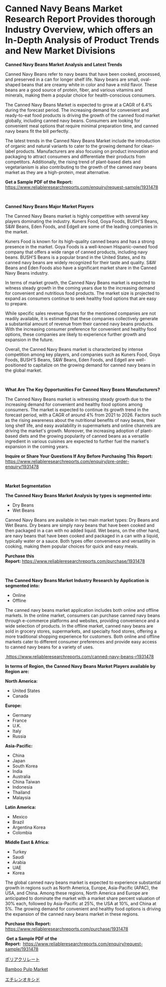 <p><h1>Canned Navy Beans Market Research Report Provides thorough Industry Overview, which offers an In-Depth Analysis of Product Trends and New Market Divisions</h1></p><p><strong>Canned Navy Beans Market Analysis and Latest Trends</strong></p>
<p><p>Canned Navy Beans refer to navy beans that have been cooked, processed, and preserved in a can for longer shelf life. Navy beans are small, oval-shaped beans that are creamy white in color and have a mild flavor. These beans are a good source of protein, fiber, and various vitamins and minerals, making them a popular choice for health-conscious consumers.</p><p>The Canned Navy Beans Market is expected to grow at a CAGR of 6.4% during the forecast period. The increasing demand for convenient and ready-to-eat food products is driving the growth of the canned food market globally, including canned navy beans. Consumers are looking for convenient meal options that require minimal preparation time, and canned navy beans fit the bill perfectly.</p><p>The latest trends in the Canned Navy Beans Market include the introduction of organic and natural variants to cater to the growing demand for clean-label products. Manufacturers are also focusing on product innovation and packaging to attract consumers and differentiate their products from competitors. Additionally, the rising trend of plant-based diets and vegetarianism is also contributing to the growth of the canned navy beans market as they are a high-protein, meat alternative.</p></p>
<p><strong>Get a Sample PDF of the Report:&nbsp;</strong> <a href="https://www.reliableresearchreports.com/enquiry/request-sample/1931478">https://www.reliableresearchreports.com/enquiry/request-sample/1931478</a></p>
<p>&nbsp;</p>
<p><strong>Canned Navy Beans Major Market Players</strong></p>
<p><p>The Canned Navy Beans market is highly competitive with several key players dominating the industry. Kuners Food, Goya Foods, BUSH'S Beans, S&W Beans, Eden Foods, and Edgell are some of the leading companies in the market. </p><p>Kuners Food is known for its high-quality canned beans and has a strong presence in the market. Goya Foods is a well-known Hispanic-owned food company that offers a wide range of canned products, including navy beans. BUSH'S Beans is a popular brand in the United States, and its canned navy beans are widely recognized for their taste and quality. S&W Beans and Eden Foods also have a significant market share in the Canned Navy Beans industry. </p><p>In terms of market growth, the Canned Navy Beans market is expected to witness steady growth in the coming years due to the increasing demand for convenient and nutritious food products. The market size is projected to expand as consumers continue to seek healthy food options that are easy to prepare.</p><p>While specific sales revenue figures for the mentioned companies are not readily available, it is estimated that these companies collectively generate a substantial amount of revenue from their canned navy beans products. With the increasing consumer preference for convenient and healthy food options, these companies are likely to experience further growth and expansion in the future.</p><p>Overall, the Canned Navy Beans market is characterized by intense competition among key players, and companies such as Kuners Food, Goya Foods, BUSH'S Beans, S&W Beans, Eden Foods, and Edgell are well-positioned to capitalize on the growing demand for canned navy beans in the global market.</p></p>
<p>&nbsp;</p>
<p><strong>What Are The Key Opportunities For Canned Navy Beans Manufacturers?</strong></p>
<p><p>The Canned Navy Beans market is witnessing steady growth due to the increasing demand for convenient and healthy food options among consumers. The market is expected to continue its growth trend in the forecast period, with a CAGR of around 4% from 2021 to 2026. Factors such as the rising awareness about the nutritional benefits of navy beans, their long shelf life, and easy availability in supermarkets and online channels are driving the market's growth. Moreover, the increasing adoption of plant-based diets and the growing popularity of canned beans as a versatile ingredient in various cuisines are expected to further fuel the market's expansion in the coming years.</p></p>
<p><strong>Inquire or Share Your Questions If Any Before Purchasing This Report:</strong> <a href="https://www.reliableresearchreports.com/enquiry/pre-order-enquiry/1931478">https://www.reliableresearchreports.com/enquiry/pre-order-enquiry/1931478</a></p>
<p>&nbsp;</p>
<p><strong>Market Segmentation</strong></p>
<p><strong>The Canned Navy Beans Market Analysis by types is segmented into:</strong></p>
<p><ul><li>Dry Beans</li><li>Wet Beans</li></ul></p>
<p><p>Canned Navy Beans are available in two main market types: Dry Beans and Wet Beans. Dry beans are simply navy beans that have been cooked and then packaged in a can with no added liquid. Wet beans, on the other hand, are navy beans that have been cooked and packaged in a can with a liquid, typically water or a sauce. Both types offer convenience and versatility in cooking, making them popular choices for quick and easy meals.</p></p>
<p><strong>Purchase this Report:&nbsp;</strong><a href="https://www.reliableresearchreports.com/purchase/1931478">https://www.reliableresearchreports.com/purchase/1931478</a></p>
<p>&nbsp;</p>
<p><strong>The Canned Navy Beans Market Industry Research by Application is segmented into:</strong></p>
<p><ul><li>Online</li><li>Offline</li></ul></p>
<p><p>The canned navy beans market application includes both online and offline markets. In the online market, consumers can purchase canned navy beans through e-commerce platforms and websites, providing convenience and a wide selection of products. In the offline market, canned navy beans are sold in grocery stores, supermarkets, and specialty food stores, offering a more traditional shopping experience for customers. Both online and offline markets cater to different consumer preferences and provide easy access to canned navy beans for a variety of uses.</p></p>
<p><a href="https://www.reliableresearchreports.com/canned-navy-beans-r1931478">&nbsp;https://www.reliableresearchreports.com/canned-navy-beans-r1931478</a></p>
<p><strong>In terms of Region, the Canned Navy Beans Market Players available by Region are:</strong></p>
<p>
    <p> <strong> North America: </strong>
        <ul>
            <li>United States</li>
            <li>Canada</li>
        </ul>
        </p> 
    <p> <strong> Europe: </strong>
        <ul>
            <li>Germany</li>
            <li>France</li>
            <li>U.K.</li>
            <li>Italy</li>
            <li>Russia</li>
        </ul>
        </p> 
    <p> <strong> Asia-Pacific: </strong>
        <ul>
            <li>China</li>
            <li>Japan</li>
            <li>South Korea</li>
            <li>India</li>
            <li>Australia</li>
            <li>China Taiwan</li>
            <li>Indonesia</li>
            <li>Thailand</li>
            <li>Malaysia</li>
        </ul>
        </p> 
    <p> <strong> Latin America: </strong>
        <ul>
            <li>Mexico</li>
            <li>Brazil</li>
            <li>Argentina Korea</li>
            <li>Colombia</li>
        </ul>
        </p> 
    <p> <strong> Middle East & Africa: </strong>
        <ul>
            <li>Turkey</li>
            <li>Saudi</li>
            <li>Arabia</li>
            <li>UAE</li>
            <li>Korea</li>
        </ul>
    </p>
    </p>
<p><p>The global canned navy beans market is expected to experience substantial growth in regions such as North America, Europe, Asia-Pacific (APAC), the USA, and China. Among these regions, North America and Europe are anticipated to dominate the market with a market share percent valuation of 30% each, followed by Asia-Pacific at 25%, the USA at 10%, and China at 5%. The growing demand for convenient and healthy food options is driving the expansion of the canned navy beans market in these regions.</p></p>
<p><strong>Purchase this Report: </strong><a href="https://www.reliableresearchreports.com/purchase/1931478">https://www.reliableresearchreports.com/purchase/1931478</a></p>
<p>&nbsp;<strong>Get a Sample PDF of the Report:&nbsp;&nbsp;</strong><a href="https://www.reliableresearchreports.com/enquiry/request-sample/1931478">https://www.reliableresearchreports.com/enquiry/request-sample/1931478</a></p>
<p><strong></strong></p>
<p><p><a href="https://medium.com/@fabianhoncescu2022/%E3%83%9D%E3%83%AA%E3%82%A2%E3%82%AF%E3%83%AA%E3%83%AC%E3%83%BC%E3%83%88%E5%B8%82%E5%A0%B4%E3%83%A1%E3%83%88%E3%83%AA%E3%82%AF%E3%82%B9%E3%81%AE%E3%83%87%E3%82%B3%E3%83%BC%E3%83%87%E3%82%A3%E3%83%B3%E3%82%B0-%E5%B8%82%E5%A0%B4%E3%82%B7%E3%82%A7%E3%82%A2-%E3%83%88%E3%83%AC%E3%83%B3%E3%83%89-%E6%88%90%E9%95%B7%E3%83%91%E3%82%BF%E3%83%BC%E3%83%B3-c8811884f579">ポリアクリレート</a></p><p><a href="https://frill-swim-3cd.notion.site/Bamboo-Pulp-Market-Challenges-Opportunities-and-Growth-Drivers-and-Major-Market-Players-forecaste-a9450006c94c49d6b1709258dfd915fd">Bamboo Pulp Market</a></p><p><a href="https://medium.com/@wesleyeilly8796202/%E3%82%A8%E3%83%81%E3%83%AC%E3%83%B3%E3%82%AA%E3%82%AD%E3%82%B5%E3%82%A4%E3%83%89%E5%B8%82%E5%A0%B4%E3%81%AE%E5%88%86%E6%9E%90-%E4%B8%96%E7%95%8C%E3%81%AE%E6%A5%AD%E7%95%8C%E8%A6%96%E7%82%B9%E3%81%A8%E4%BA%88%E6%B8%AC-2024%E5%B9%B4%E3%81%8B%E3%82%892031%E5%B9%B4-c1c264dcc570">エチレンオキシド</a></p></p>